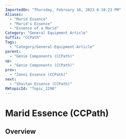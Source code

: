 ```yaml
---
ImportedOn: "Thursday, February 16, 2023 6:10:23 PM"
Aliases:
  - "Marid Essence"
  - "Marid's Essence"
  - "Essence of a Marid"
Category: "General Equipment Article"
Suffix: "CCPath"
Tags:
  - "Category/General-Equipment-Article"
parent:
  - "Genie Components (CCPath)"
up:
  - "Genie Components (CCPath)"
prev:
  - "Janni Essence (CCPath)"
next:
  - "Shaitan Essence (CCPath)"
RWtopicId: "Topic_2290"
---
```

# Marid Essence (CCPath)
## Overview
